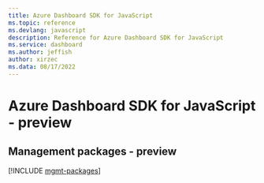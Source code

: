 ```yaml
---
title: Azure Dashboard SDK for JavaScript
ms.topic: reference
ms.devlang: javascript
description: Reference for Azure Dashboard SDK for JavaScript
ms.service: dashboard
ms.author: jeffish
author: xirzec
ms.data: 08/17/2022
---
```

# Azure Dashboard SDK for JavaScript - preview

## Management packages - preview
[!INCLUDE [mgmt-packages](dashboard-mgmt-index.md)]